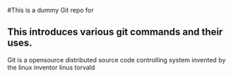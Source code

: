 #This is a dummy Git repo for

## This introduces various git commands and their uses.

Git is a opensource distributed source code controlling system invented by the linux inventor linus torvald
